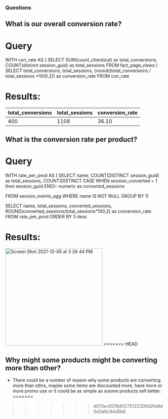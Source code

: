### Questions 

## What is our overall conversion rate?
# Query
WITH  con_rate AS (
SELECT 
    SUM(count_checkout) as total_conversions, 
    COUNT(distinct session_guid) as total_sessions
 FROM fact_page_views
)
SELECT 
total_conversions, total_sessions, (round((total_conversions / total_sessions *100),2))  as conversion_rate
FROM con_rate

# Results:


| total_conversions | total_sessions | conversion_rate |
|-------------------|---------------|----------------|
|       400         |     1108      |    36.10      |

## What is the conversion rate per product?
# Query 
WITH rate_per_prod AS (
SELECT name, 
COUNT(DISTINCT session_guid) as total_sessions, 
COUNT(DISTINCT CASE WHEN session_converted = 1 then session_guid END):: numeric as converted_sessions

FROM session_events_agg 
WHERE name IS NOT NULL 
GROUP BY 1)

SELECT 
    name, 
    total_sessions, 
    converted_sessions, 
    ROUND(converted_sessions/total_sessions*100,2) as conversion_rate 
FROM rate_per_prod 
ORDER BY 3 desc

# Results:
<img width="307" alt="Screen Shot 2021-12-05 at 3 26 44 PM" src="https://user-images.githubusercontent.com/81575873/144762753-b354dfda-a88d-4bc1-be2a-900cb05fab3c.png">
<<<<<<< HEAD

## Why might some products might be converting more than other?
* There could be a number of reason why some products are converting more than othrs, maybe some items are discounted more, have more or more promo use or it could be as simple as soome products sell better. 
=======
>>>>>>> d017ec4511b81275122300d2fe8d0d3a9c84d5b6
